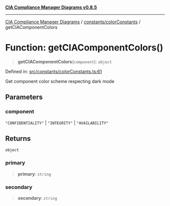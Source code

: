 [**CIA Compliance Manager Diagrams v0.8.5**](../../../README.md)

***

[CIA Compliance Manager Diagrams](../../../modules.md) / [constants/colorConstants](../README.md) / getCIAComponentColors

# Function: getCIAComponentColors()

> **getCIAComponentColors**(`component`): `object`

Defined in: [src/constants/colorConstants.ts:61](https://github.com/Hack23/cia-compliance-manager/blob/3ae0301247f765ba03c8c0fe645db4718bb8af76/src/constants/colorConstants.ts#L61)

Get component color scheme respecting dark mode

## Parameters

### component

`"CONFIDENTIALITY"` | `"INTEGRITY"` | `"AVAILABILITY"`

## Returns

`object`

### primary

> **primary**: `string`

### secondary

> **secondary**: `string`
